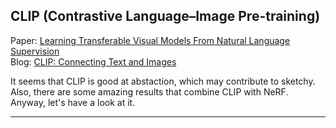 CLIP (Contrastive Language–Image Pre-training) 
---
Paper: [Learning Transferable Visual Models From Natural Language Supervision](https://arxiv.org/abs/2103.00020)  
Blog: [CLIP: Connecting Text and Images](https://openai.com/blog/clip/#rf13) 

It seems that CLIP is good at abstaction, which may contribute to sketchy.   
Also, there are some amazing results that combine CLIP with NeRF.  
Anyway, let's have a look at it.  

---------------------

